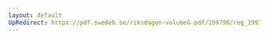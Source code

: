 ```yaml
---
layout: default
UpRedirect: https://pdf.swedeb.se/riksdagen-volumeG-pdf/199798/reg_199798/reg_199798_0154.pdf
---
```

